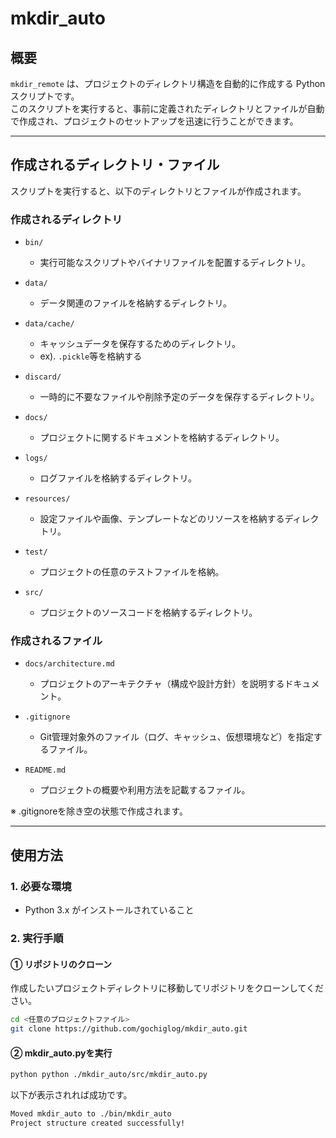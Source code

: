 # mkdir_auto

## **概要**
`mkdir_remote` は、プロジェクトのディレクトリ構造を自動的に作成する Python スクリプトです。  
このスクリプトを実行すると、事前に定義されたディレクトリとファイルが自動で作成され、プロジェクトのセットアップを迅速に行うことができます。

---

## **作成されるディレクトリ・ファイル**
スクリプトを実行すると、以下のディレクトリとファイルが作成されます。

### **作成されるディレクトリ**
- `bin/`  
  - 実行可能なスクリプトやバイナリファイルを配置するディレクトリ。

- `data/`  
  - データ関連のファイルを格納するディレクトリ。

- `data/cache/`  
  - キャッシュデータを保存するためのディレクトリ。
  - ex). `.pickle`等を格納する

- `discard/`  
  - 一時的に不要なファイルや削除予定のデータを保存するディレクトリ。

- `docs/`  
  - プロジェクトに関するドキュメントを格納するディレクトリ。

- `logs/`  
  - ログファイルを格納するディレクトリ。

- `resources/`  
  - 設定ファイルや画像、テンプレートなどのリソースを格納するディレクトリ。

- `test/`  
  - プロジェクトの任意のテストファイルを格納。

- `src/`  
  - プロジェクトのソースコードを格納するディレクトリ。

### **作成されるファイル**
- `docs/architecture.md`  
  - プロジェクトのアーキテクチャ（構成や設計方針）を説明するドキュメント。

- `.gitignore`  
  - Git管理対象外のファイル（ログ、キャッシュ、仮想環境など）を指定するファイル。

- `README.md`  
  - プロジェクトの概要や利用方法を記載するファイル。

※ .gitignoreを除き空の状態で作成されます。

---

## **使用方法**
### **1. 必要な環境**
- Python 3.x がインストールされていること

### **2. 実行手順**
#### **① リポジトリのクローン**
作成したいプロジェクトディレクトリに移動してリポジトリをクローンしてください。
```sh
cd <任意のプロジェクトファイル>
git clone https://github.com/gochiglog/mkdir_auto.git
```
#### **② mkdir_auto.pyを実行**
```sh
python python ./mkdir_auto/src/mkdir_auto.py
```
以下が表示されれば成功です。
```sh
Moved mkdir_auto to ./bin/mkdir_auto
Project structure created successfully!
```


